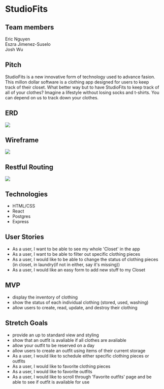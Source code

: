 # StudioFits

## Team members
Eric Nguyen <br />
Eszra Jimenez-Suselo <br />
Josh Wu <br />

## Pitch
StudioFits is a new innovative form of technology used to advance fasion. This millon dollar software is a clothing app designed for users to keep track of their closet. What better way but to have StudioFits to keep track of all of your clothes? Imagine a lifestyle without losing socks and t-shirts. You can depend on us to track down your clothes.

## ERD
![](https://i.imgur.com/P70m8Vj.png)

## Wireframe
![](https://i.imgur.com/g6lvA3y.png)

## Restful Routing
![](https://i.imgur.com/p6dSPr5.png)

## Technologies

* HTML/CSS
* React
* Postgres
* Express

## User Stories
* As a user, I want to be able to see my whole 'Closet' in the app
* As a user, I want to be able to filter out specific clothing pieces
* As a user, I would like to be able to change the status of clothing pieces (in closet, in laundry(if not in either, say it's missing))
* As a user, I would like an easy form to add new stuff to my Closet

## MVP
* display the inventory of clothing
* show the status of each individual clothing (stored, used, washing)
* allow users to create, read, update, and destroy their clothing

## Stretch Goals
* provide an up to standard view and styling
* show that an outfit is avaliable if all clothes are avaliable
* allow your outfit to be reserved on a day
* allow users to create an outfit using items of their current storage
* As a user, I would like to schedule either specific clothing pieces or outfits
* As a user, I would like to favorite clothing pieces
* As a user, I would like to favorite outfits
* As a user, I would like to scroll through 'Favorite outfits' page and be able to see if outfit is available for use